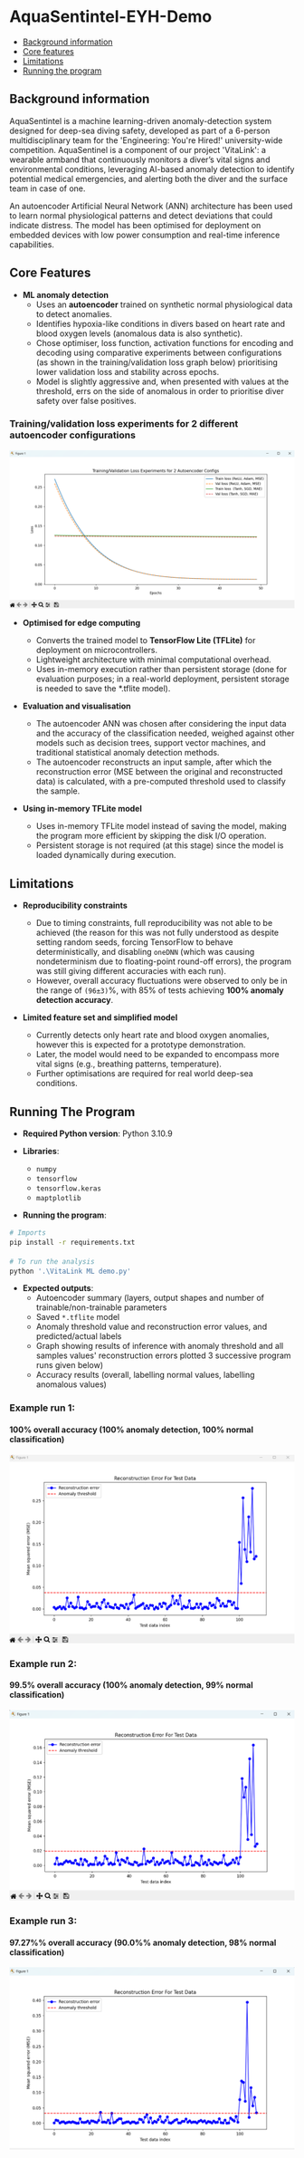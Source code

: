 # AquaSentintel-EYH-Demo

   * [Background information](#background-information)
   * [Core features](#core-features)
   * [Limitations](#limitations)
   * [Running the program](#running-the-program)


## Background information

AquaSentintel is a machine learning-driven anomaly-detection system designed for deep-sea diving safety, developed as part of a 6-person multidisciplinary team for the 'Engineering: You're Hired!' university-wide competition. AquaSentinel is a component of our project 'VitaLink': a wearable armband that continuously monitors a diver’s vital signs and environmental conditions, leveraging AI-based anomaly detection to identify potential medical emergencies, and alerting both the diver and the surface team in case of one.

An autoencoder Artificial Neural Network (ANN) architecture has been used to learn normal physiological patterns and detect deviations that could indicate distress. The model has been optimised for deployment on embedded devices with low power consumption and real-time inference capabilities. 

## Core Features

- **ML anomaly detection**  
  - Uses an **autoencoder** trained on synthetic normal physiological data to detect anomalies.
  - Identifies hypoxia-like conditions in divers based on heart rate and blood oxygen levels (anomalous data is also synthetic).
  - Chose optimiser, loss function, activation functions for encoding and decoding using comparative experiments between configurations (as shown in the training/validation loss graph below) prioritising lower validation loss and stability across epochs.
  - Model is slightly aggressive and, when presented with values at the threshold, errs on the side of anomalous in order to prioritise diver safety over false positives.

### Training/validation loss experiments for 2 different autoencoder configurations
![Training/Validation Loss Experiments for 2 Autoencoder Configs](Training-and-validation-loss-experiments-for-2-autoencoder-configs)


- **Optimised for edge computing**  
  - Converts the trained model to **TensorFlow Lite (TFLite)** for deployment on microcontrollers.
  - Lightweight architecture with minimal computational overhead.
  - Uses in-memory execution rather than persistent storage (done for evaluation purposes; in a real-world deployment, persistent storage is needed to save the *.tflite model).

- **Evaluation and visualisation**
  - The autoencoder ANN was chosen after considering the input data and the accuracy of the classification needed, weighed against other models such as decision trees, support vector machines, and traditional statistical anomaly detection methods.
  - The autoencoder reconstructs an input sample, after which the reconstruction error (MSE between the original and reconstructed data) is calculated, with a pre-computed threshold used to classify the sample.

- **Using in-memory TFLite model**
  - Uses in-memory TFLite model instead of saving the model, making the program more efficient by skipping the disk I/O operation.
  - Persistent storage is not required (at this stage) since the model is loaded dynamically during execution.

## Limitations

- **Reproducibility constraints**  
  - Due to timing constraints, full reproducibility was not able to be achieved (the reason for this was not fully understood as despite setting random seeds, forcing TensorFlow to behave deterministically, and disabling `oneDNN` (which was causing nondeterminism due to floating-point round-off errors), the program was still giving different accuracies with each run).
  - However, overall accuracy fluctuations were observed to only be in the range of `(96±3)`%, with 85% of tests achieving **100% anomaly detection accuracy**.

- **Limited feature set and simplified model**  
  - Currently detects only heart rate and blood oxygen anomalies, however this is expected for a prototype demonstration.
  - Later, the model would need to be expanded to encompass more vital signs (e.g., breathing patterns, temperature).
  - Further optimisations are required for real world deep-sea conditions.

## Running The Program

- **Required Python version**: Python 3.10.9
- **Libraries**:
  - `numpy`
  - `tensorflow`
  - `tensorflow.keras`
  - `maptplotlib`
 
- **Running the program**:

```bash
# Imports
pip install -r requirements.txt

# To run the analysis
python '.\VitaLink ML demo.py'
```

- **Expected outputs**:
  - Autoencoder summary (layers, output shapes and number of trainable/non-trainable parameters
  - Saved `*.tflite` model
  - Anomaly threshold value and reconstruction error values, and predicted/actual labels
  - Graph showing results of inference with anomaly threshold and all samples values' reconstruction errors plotted 3 successive program runs given below)
  - Accuracy results (overall, labelling normal values, labelling anomalous values)

### Example run 1: 
#### 100% overall accuracy (100% anomaly detection, 100% normal classification)

![Sample plot 1](sample-plot-example-1)

### Example run 2: 
#### 99.5% overall accuracy (100% anomaly detection, 99% normal classification)
![Sample plot 2](sample-plot-example-2)

### Example run 3: 
#### 97.27%% overall accuracy (90.0%% anomaly detection, 98% normal classification)
![Sample plot 3](sample-plot-example-3)

